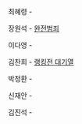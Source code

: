 최혜령 - 

장원석 - [완전범죄](https://school.programmers.co.kr/learn/courses/30/lessons/389480)

이다영 - 

김찬희 - [랭킹전 대기열](https://www.acmicpc.net/problem/20006)

박정환 - 

신재안 - 

김진석 - 
